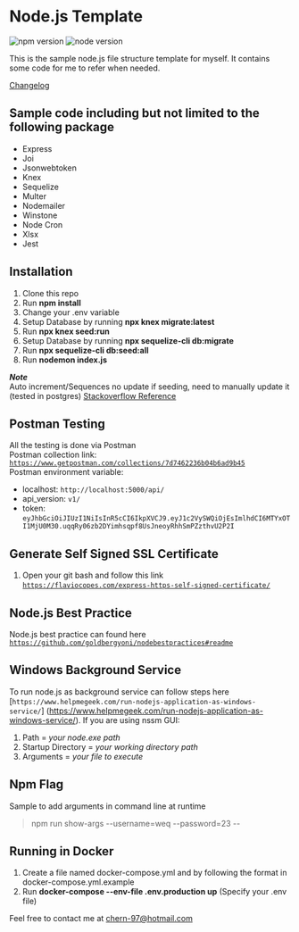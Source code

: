 # Node.js Template
![npm version](https://img.shields.io/badge/npm-v8.7-brightgreen)
![node version](https://img.shields.io/badge/node-v16.14.2-brightgreen)

This is the sample node.js file structure template for myself. It contains some code for me to refer when needed.

[Changelog](CHANGELOG.md)

## Sample code including but not limited to the following package

- Express
- Joi
- Jsonwebtoken
- Knex
- Sequelize
- Multer
- Nodemailer
- Winstone
- Node Cron
- Xlsx
- Jest

## Installation

1. Clone this repo
2. Run **npm install**
3. Change your .env variable
4. Setup Database by running **npx knex migrate:latest** 
5. Run **npx knex seed:run**
6. Setup Database by running **npx sequelize-cli db:migrate** 
7. Run **npx sequelize-cli db:seed:all**
8. Run **nodemon index.js**

**_Note_** \
Auto increment/Sequences no update if seeding, need to manually update it (tested in postgres)
[Stackoverflow Reference](https://stackoverflow.com/questions/8745051/postgres-manually-alter-sequence)

## Postman Testing

All the testing is done via Postman \
Postman collection link: [`https://www.getpostman.com/collections/7d7462236b04b6ad9b45`](https://www.getpostman.com/collections/7d7462236b04b6ad9b45) \
Postman environment variable:

- localhost: `http://localhost:5000/api/`
- api_version: `v1/`
- token: `eyJhbGciOiJIUzI1NiIsInR5cCI6IkpXVCJ9.eyJ1c2VySWQiOjEsImlhdCI6MTYxOTI1MjU0M30.uqqRy06zb2DYimhsqpf8UsJneoyRhhSmPZzthvU2P2I`

## Generate Self Signed SSL Certificate

1. Open your git bash and follow this link [`https://flaviocopes.com/express-https-self-signed-certificate/`](https://flaviocopes.com/express-https-self-signed-certificate/)

## Node.js Best Practice

Node.js best practice can found here [`https://github.com/goldbergyoni/nodebestpractices#readme`](https://github.com/goldbergyoni/nodebestpractices#readme)

## Windows Background Service

To run node.js as background service can follow steps here [`https://www.helpmegeek.com/run-nodejs-application-as-windows-service/`] (https://www.helpmegeek.com/run-nodejs-application-as-windows-service/). 
If you are using nssm GUI:
1. Path = _your node.exe path_
2. Startup Directory = _your working directory path_
2. Arguments = _your file to execute_

## Npm Flag

Sample to add arguments in command line at runtime
> npm run show-args --username=weq --password=23 --

## Running in Docker
1. Create a file named docker-compose.yml and by following the format in docker-compose.yml.example
2. Run **docker-compose --env-file .env.production up** (Specify your .env file)


Feel free to contact me at chern-97@hotmail.com
